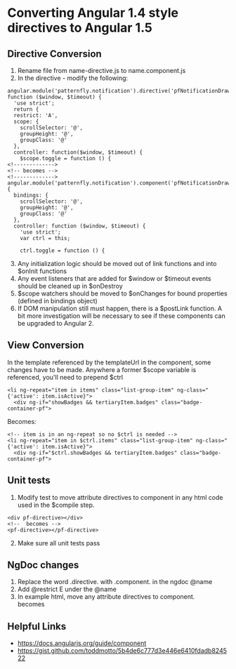 # Converting Angular 1.4 style directives to Angular 1.5

## Directive Conversion
1. Rename file from name-directive.js to name.component.js
2.  In the directive - modify the following:
  ```
  angular.module('patternfly.notification').directive('pfNotificationDrawer', function ($window, $timeout) {
    'use strict';
    return {
    restrict: 'A',
    scope: {
      scrollSelector: '@',
      groupHeight: '@',
      groupClass: '@'
    },
    controller: function($window, $timeout) {
      $scope.toggle = function () {
  <!------------->
  <!-- becomes -->
  <!------------->
  angular.module('patternfly.notification').component('pfNotificationDrawer', {
    bindings: {
      scrollSelector: '@',
      groupHeight: '@',
      groupClass: '@'
    },
    controller: function ($window, $timeout) {
      'use strict';
      var ctrl = this;
  
      ctrl.toggle = function () {
  ```
3. Any initialization logic should be moved out of link functions and into $onInit functions
4. Any event listeners that are added for $window or $timeout events should be cleaned up in $onDestroy
5. $scope watchers should be moved to $onChanges for bound properties (defined in bindings object)
6. If DOM manipulation still must happen, there is a $postLink function.  A bit more investigation will be necessary to see if these components can be upgraded to Angular 2.

## View Conversion
In the template referenced by the templateUrl in the component, some changes have to be made.  Anywhere a former $scope variable is referenced, you'll need to prepend $ctrl
  ```
  <li ng-repeat="item in items" class="list-group-item" ng-class="{'active': item.isActive}">
    <div ng-if="showBadges && tertiaryItem.badges" class="badge-container-pf">
  ```
  Becomes:
  ```
  <!-- item is in an ng-repeat so no $ctrl is needed -->
  <li ng-repeat="item in $ctrl.items" class="list-group-item" ng-class="{'active': item.isActive}">
    <div ng-if="$ctrl.showBadges && tertiaryItem.badges" class="badge-container-pf">
  ```
      
## Unit tests
1. Modify test to move attribute directives to component in any html code used in the $compile step.  
 ```
 <div pf-directive></div>
 <!--  becomes -->
 <pf-directive></pf-directive>
 ```
2. Make sure all unit tests pass

## NgDoc changes
1. Replace the word .directive. with .component. in the ngdoc @name
2. Add @restrict E under the @name
3. In example html, move any attribute directives to component.  <div pf-directive></div> becomes <pf-directive></pf-directive>

## Helpful Links
- https://docs.angularjs.org/guide/component
- https://gist.github.com/toddmotto/5b4de6c777d3e446e6410fdadb824522
